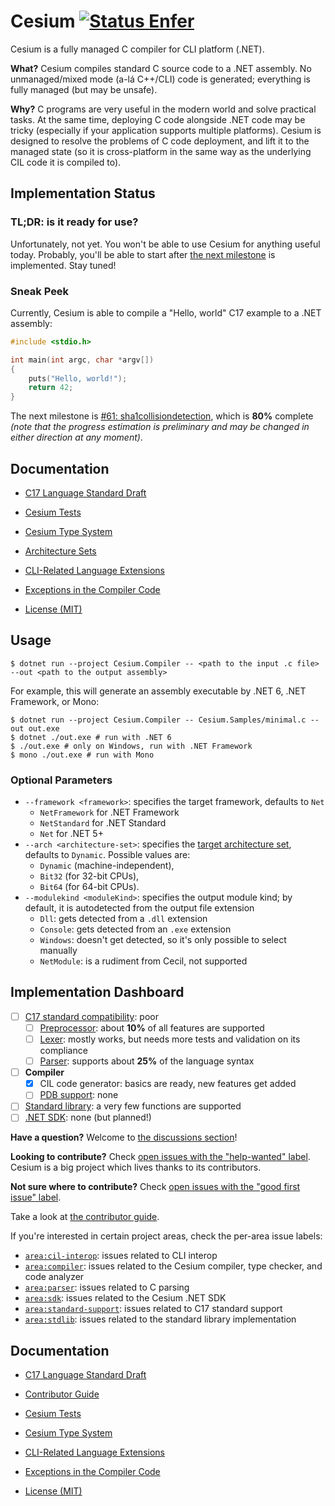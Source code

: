 Cesium [![Status Enfer][status-enfer]][andivionian-status-classifier]
======

Cesium is a fully managed C compiler for CLI platform (.NET).

**What?** Cesium compiles standard C source code to a .NET assembly. No unmanaged/mixed mode (a-lá C++/CLI) code is generated; everything is fully managed (but may be unsafe).

**Why?** C programs are very useful in the modern world and solve practical tasks. At the same time, deploying C code alongside .NET code may be tricky (especially if your application supports multiple platforms). Cesium is designed to resolve the problems of C code deployment, and lift it to the managed state (so it is cross-platform in the same way as the underlying CIL code it is compiled to).

Implementation Status
---------------------

### TL;DR: is it ready for use?

Unfortunately, not yet. You won't be able to use Cesium for anything useful today. Probably, you'll be able to start after [the next milestone][issue.next-milestone] is implemented. Stay tuned!

### Sneak Peek

Currently, Cesium is able to compile a "Hello, world" C17 example to a .NET assembly:

```c
#include <stdio.h>

int main(int argc, char *argv[])
{
    puts("Hello, world!");
    return 42;
}
```

The next milestone is [#61: sha1collisiondetection][issue.next-milestone], which is **80%** complete _(note that the progress estimation is preliminary and may be changed in either direction at any moment)_.

Documentation
-------------

- [C17 Language Standard Draft][c17-draft]

- [Cesium Tests][docs.tests]
- [Cesium Type System][docs.type-system]
- [Architecture Sets][docs.architecture-sets]
- [CLI-Related Language Extensions][docs.language-extensions]
- [Exceptions in the Compiler Code][docs.exceptions]

- [License (MIT)][docs.license]

Usage
-----

```console
$ dotnet run --project Cesium.Compiler -- <path to the input .c file> --out <path to the output assembly>
```

For example, this will generate an assembly executable by .NET 6, .NET Framework, or Mono:

```console
$ dotnet run --project Cesium.Compiler -- Cesium.Samples/minimal.c --out out.exe
$ dotnet ./out.exe # run with .NET 6
$ ./out.exe # only on Windows, run with .NET Framework
$ mono ./out.exe # run with Mono
```

### Optional Parameters

- `--framework <framework>`: specifies the target framework, defaults to `Net`
  - `NetFramework` for .NET Framework
  - `NetStandard` for .NET Standard
  - `Net` for .NET 5+
- `--arch <architecture-set>`: specifies the [target architecture set][docs.architecture-sets], defaults to `Dynamic`. Possible values are:
  - `Dynamic` (machine-independent),
  - `Bit32` (for 32-bit CPUs),
  - `Bit64` (for 64-bit CPUs).
- `--modulekind <moduleKind>`: specifies the output module kind; by default, it is autodetected from the output file extension
  - `Dll`: gets detected from a `.dll` extension
  - `Console`: gets detected from an `.exe` extension
  - `Windows`: doesn't get detected, so it's only possible to select manually
  - `NetModule`: is a rudiment from Cecil, not supported

Implementation Dashboard
------------------------

- [ ] [C17 standard compatibility][issue.c17-standard]: poor
    - [ ] [Preprocessor][issue.preprocessor]: about **10%** of all features are supported
    - [ ] [Lexer][issue.lexer]: mostly works, but needs more tests and validation on its compliance
    - [ ] [Parser][issue.parser]: supports about **25%** of the language syntax
- [ ] **Compiler**
    - [x] CIL code generator: basics are ready, new features get added
    - [ ] [PDB support][issue.pdb]: none
- [ ] [Standard library][stdlib]: a very few functions are supported
- [ ] [.NET SDK][issue.sdk]: none (but planned!)

**Have a question?** Welcome to [the discussions section][discussions]!

**Looking to contribute?** Check [open issues with the "help-wanted" label][issues.help-wanted]. Cesium is a big project which lives thanks to its contributors.

**Not sure where to contribute?** Check [open issues with the "good first issue" label][issues.good-first-issue].

Take a look at [the contributor guide][docs.contributing].

If you're interested in certain project areas, check the per-area issue labels:
- [`area:cil-interop`][issues.cil-interop]: issues related to CLI interop
- [`area:compiler`][issues.compiler]: issues related to the Cesium compiler, type checker, and code analyzer
- [`area:parser`][issues.parser]: issues related to C parsing
- [`area:sdk`][issues.sdk]: issues related to the Cesium .NET SDK
- [`area:standard-support`][issues.standard-support]: issues related to C17 standard support
- [`area:stdlib`][issues.stdlib]: issues related to the standard library implementation

Documentation
-------------

- [C17 Language Standard Draft][c17-draft]

- [Contributor Guide][docs.contributing]
- [Cesium Tests][docs.tests]
- [Cesium Type System][docs.type-system]
- [CLI-Related Language Extensions][docs.language-extensions]
- [Exceptions in the Compiler Code][docs.exceptions]

- [License (MIT)][docs.license]

[andivionian-status-classifier]: https://github.com/ForNeVeR/andivionian-status-classifier#status-enfer-
[c17-draft]: http://www.open-std.org/jtc1/sc22/wg14/www/docs/n2310.pdf
[discussions]: https://github.com/ForNeVeR/Cesium/discussions
[docs.architecture-sets]: docs/architecture-sets.md
[docs.contributing]: CONTRIBUTING.md
[docs.exceptions]: docs/exceptions.md
[docs.language-extensions]: docs/language-extensions.md
[docs.license]: LICENSE.md
[docs.tests]: docs/tests.md
[docs.type-system]: docs/type-system.md
[issue.c17-standard]: https://github.com/ForNeVeR/Cesium/issues/62
[issue.lexer]: https://github.com/ForNeVeR/Cesium/issues/76
[issue.next-milestone]: https://github.com/ForNeVeR/Cesium/issues/61
[issue.parser]: https://github.com/ForNeVeR/Cesium/issues/78
[issue.pdb]: https://github.com/ForNeVeR/Cesium/issues/79
[issue.preprocessor]: https://github.com/ForNeVeR/Cesium/issues/77
[issue.sdk]: https://github.com/ForNeVeR/Cesium/issues/80
[issues.cil-interop]: https://github.com/ForNeVeR/Cesium/labels/area%3Acil-interop
[issues.compiler]: https://github.com/ForNeVeR/Cesium/labels/area%3Acompiler
[issues.good-first-issue]: https://github.com/ForNeVeR/Cesium/labels/good-first-issue
[issues.help-wanted]: https://github.com/ForNeVeR/Cesium/labels/status%3Ahelp-wanted
[issues.parser]: https://github.com/ForNeVeR/Cesium/labels/area%3Aparser
[issues.preprocessor]: https://github.com/ForNeVeR/Cesium/labels/area%3Apreprocessor
[issues.sdk]: https://github.com/ForNeVeR/Cesium/labels/area%3Asdk
[issues.standard-support]: https://github.com/ForNeVeR/Cesium/labels/area%3Astandard-support
[issues.stdlib]: https://github.com/ForNeVeR/Cesium/labels/area%3Astdlib
[status-enfer]: https://img.shields.io/badge/status-enfer-orange.svg
[stdlib]: Cesium.Compiler/stdlib
